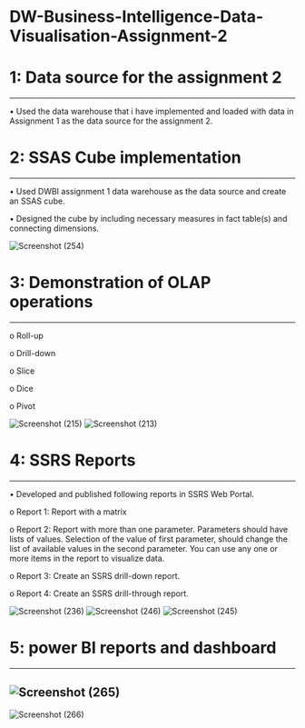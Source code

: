 # DW-Business-Intelligence-Data-Visualisation-Assignment-2


# 1: Data source for the assignment 2
---------------------------------------------
•	Used the data warehouse that i have implemented and loaded with data in Assignment 1 as the data source for the assignment 2.  
 
# 2: SSAS Cube implementation
---------------------------------------------
•	Used DWBI assignment 1 data warehouse as the data source and create an SSAS cube.

•	Designed the cube by including necessary measures in fact table(s) and connecting dimensions. 


![Screenshot (254)](https://user-images.githubusercontent.com/53893019/84182493-1adadc80-aaa8-11ea-9a26-441401759867.png)

 
# 3: Demonstration of OLAP operations
---------------------------------------------
o	Roll-up

o	Drill-down

o	Slice

o	Dice

o	Pivot 
 
 ![Screenshot (215)](https://user-images.githubusercontent.com/53893019/84182946-d26fee80-aaa8-11ea-99aa-dfbb13322259.png)
![Screenshot (213)](https://user-images.githubusercontent.com/53893019/84182955-d6037580-aaa8-11ea-8a85-b373990adc19.png)

# 4: SSRS Reports
---------------------------------------------
•	Developed and published following reports in SSRS Web Portal. 

o	Report 1: Report with a matrix

o	Report 2: Report with more than one parameter. Parameters should have lists of values. Selection of the value of first parameter, 
should change the list of available values in the second parameter. You can use any one or more items in the report to visualize data.

o	Report 3: Create an SSRS drill-down report.

o	Report 4: Create an SSRS drill-through report.

![Screenshot (236)](https://user-images.githubusercontent.com/53893019/84182673-642b2c00-aaa8-11ea-92ae-956ad9535c9b.png)
![Screenshot (246)](https://user-images.githubusercontent.com/53893019/84182681-65f4ef80-aaa8-11ea-96f0-8621f344853d.png)
![Screenshot (245)](https://user-images.githubusercontent.com/53893019/84182685-67261c80-aaa8-11ea-88c4-13455b268ef1.png)

# 5: power BI reports and dashboard
---------------------------------------------
![Screenshot (265)](https://user-images.githubusercontent.com/53893019/84182370-eb2bd480-aaa7-11ea-9d83-8d2495bf1f8d.png)
---------------------------------------------
![Screenshot (266)](https://user-images.githubusercontent.com/53893019/84182374-ed8e2e80-aaa7-11ea-94d7-0118f314673c.png)


